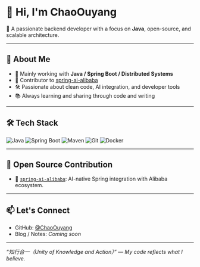 # 👋 Hi, I'm ChaoOuyang

🎯 A passionate backend developer with a focus on **Java**, open-source, and scalable architecture.

---

## 🧠 About Me

- 🔧 Mainly working with **Java / Spring Boot / Distributed Systems**
- 🚀 Contributor to [spring-ai-alibaba](https://github.com/alibaba/spring-ai-alibaba)
- 🛠️ Passionate about clean code, AI integration, and developer tools
- 📚 Always learning and sharing through code and writing

---

## 🛠 Tech Stack

![Java](https://img.shields.io/badge/Java-%23181717.svg?style=flat&logo=openjdk&logoColor=white)
![Spring Boot](https://img.shields.io/badge/SpringBoot-6DB33F?style=flat&logo=springboot&logoColor=white)
![Maven](https://img.shields.io/badge/Maven-C71A36?style=flat&logo=apachemaven&logoColor=white)
![Git](https://img.shields.io/badge/Git-F05032?style=flat&logo=git&logoColor=white)
![Docker](https://img.shields.io/badge/Docker-2496ED?style=flat&logo=docker&logoColor=white)

---

## 🔗 Open Source Contribution

- 🎯 [`spring-ai-alibaba`](https://github.com/alibaba/spring-ai-alibaba): AI-native Spring integration with Alibaba ecosystem.

---

## 📫 Let's Connect

- GitHub: [@ChaoOuyang](https://github.com/ChaoOuyang)
- Blog / Notes: *Coming soon*

---

_“知行合一（Unity of Knowledge and Action）” — My code reflects what I believe._

